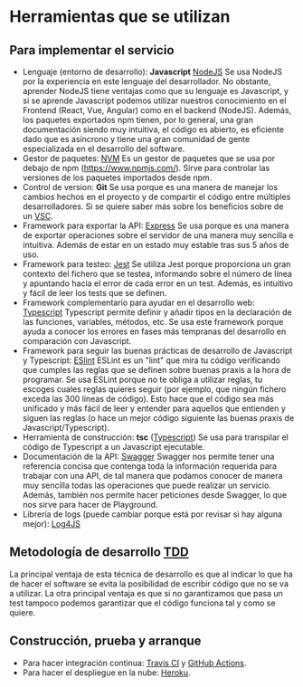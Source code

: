 # Herramientas que se utilizan

## Para implementar el servicio

- Lenguaje (entorno de desarrollo): **Javascript** [NodeJS](https://nodejs.org/es/)
    Se usa NodeJS por la experiencia en este lenguaje del desarrollador.
    No obstante, aprender NodeJS tiene ventajas como que su lenguaje es Javascript, y si se aprende Javascript podemos utilizar nuestros conocimiento en el Frontend (React, Vue, Angular) como en el backend (NodeJS).
    Además, los paquetes exportados npm tienen, por lo general, una gran documentación siendo muy intuitiva, el código es abierto, es eficiente dado que es asíncrono y tiene una gran comunidad de gente especializada en el desarrollo del software.
- Gestor de paquetes: [NVM](https://github.com/nvm-sh/nvm)
    Es un gestor de paquetes que se usa por debajo de npm (https://www.npmjs.com/).
    Sirve para controlar las versiones de los paquetes importados desde npm.
- Control de version: **Git**
    Se usa porque es una manera de manejar los cambios hechos en el proyecto y de compartir el código entre múltiples desarrolladores.
    Si se quiere saber más sobre los beneficios sobre de un [VSC](https://www.seguetech.com/a-review-of-software-version-control-systems-benefits-and-why-it-matters/).
- Framework para exportar la API: [Express](https://expressjs.com/)
    Se usa porque es una manera de exportar operaciones sobre el servidor de una manera muy sencilla e intuitiva.
    Además de estar en un estado muy estable tras sus 5 años de uso.
- Framework para testeo: [Jest](https://jestjs.io/)
    Se utiliza Jest porque proporciona un gran contexto del fichero que se testea, informando sobre el número de línea y apuntando hacia el error de cada error en un test.
    Además, es intuitivo y fácil de leer los tests que se definen.
- Framework complementario para ayudar en el desarrollo web: [Typescript](https://www.typescriptlang.org/)
    Typescript permite definir y añadir tipos en la declaración de las funciones, variables, métodos, etc.
    Se usa este framework porque ayuda a conocer los errores en fases más tempranas del desarrollo en comparación con Javascript.
- Framework para seguir las buenas prácticas de desarrollo de Javascript y Typescript: [ESlint](https://eslint.org/)
    ESLint es un "lint" que mira tu código verificando que cumples las reglas que se definen sobre buenas praxis a la hora de programar.
    Se usa ESLint porque no te obliga a utilizar reglas, tu escoges cuales reglas quieres seguir (por ejemplo, que ningún fichero exceda las 300 líneas de código).
    Esto hace que el código sea más unificado y más fácil de leer y entender para aquellos que entienden y siguen las reglas (o hace un mejor código siguiente las buenas praxis de Javascript/Typescript).
- Herramienta de construcción: **tsc** ([Typescript](https://www.typescriptlang.org/docs/handbook/compiler-options.html))
    Se usa para transpilar el código de Typescript a un Javascript ejecutable.
- Documentación de la API: [Swagger](https://swagger.io/tools/swagger-ui/)
    Swagger nos permite tener una referencia concisa que contenga toda la información requerida para trabajar con una API, de tal manera que podamos conocer de manera muy sencilla todas las operaciones que puede realizar un servicio.
    Además, también nos permite hacer peticiones desde Swagger, lo que nos sirve para hacer de Playground.
- Librería de logs (puede cambiar porque está por revisar si hay alguna mejor): [Log4JS](https://www.npmjs.com/package/log4js)

## Metodología de desarrollo [TDD](https://es.wikipedia.org/wiki/Desarrollo_guiado_por_pruebas)

La principal ventaja de esta técnica de desarrollo es que al indicar lo que ha de hacer el software se evita la posibilidad de escribir código que no se va a utilizar.
La otra principal ventaja es que si no garantizamos que pasa un test tampoco podemos garantizar que el código funciona tal y como se quiere.

## Construcción, prueba y arranque

- Para hacer integración continua: [Travis CI](https://travis-ci.com/) y [GitHub Actions](https://github.com/iscoct/proyectoInfraestructuraVirtual/actions).
- Para hacer el despliegue en la nube: [Heroku](https://www.heroku.com/).